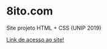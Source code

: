 # 8ito.com
Site projeto HTML + CSS (UNIP 2019)

<a href="https://thuurzz.github.io/8ito.com/index.html">Link de acesso ao site!</a>
